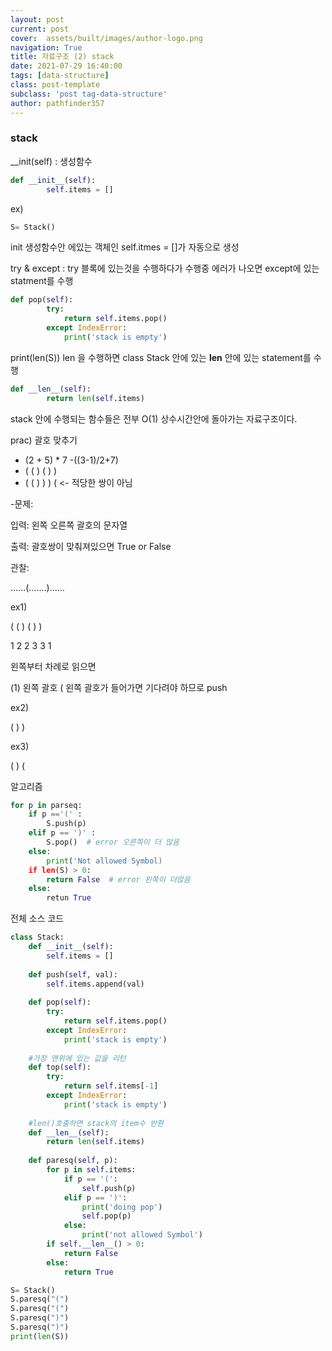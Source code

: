 ```yaml
---
layout: post
current: post
cover:  assets/built/images/author-logo.png
navigation: True
title: 자료구조 (2) stack
date: 2021-07-29 16:40:00
tags: [data-structure]
class: post-template
subclass: 'post tag-data-structure'
author: pathfinder357
---
```


### stack 
__init(self) : 생성함수
~~~python
def __init__(self):
        self.items = []
~~~

ex)
~~~python
S= Stack()
~~~
init 생성함수안 에있는 객체인 self.itmes = []가 자동으로 생성

try & except : try 블록에 있는것을 수행하다가 수행중 에러가 나오면 except에 있는 statment를 수행
~~~python
def pop(self):
        try:
            return self.items.pop()
        except IndexError:
            print('stack is empty')
~~~

print(len(S)) len 을 수행하면 class Stack 안에 있는 __len__ 안에 있는 statement를 수행
~~~python
def __len__(self):
        return len(self.items)
~~~

stack 안에 수행되는 함수들은 전부 O(1) 상수시간안에 돌아가는 자료구조이다.

prac) 괄호 맞추기

- (2 + 5) * 7 -((3-1)/2+7)
- ( ( ) ( ) )
- ( ( ) ) ) (    <- 적당한 쌍이 아님

-문제:

입력: 왼쪽 오른쪽 괄호의 문자열

출력: 괄호쌍이 맞춰져있으면 True or False

관찰:

......(.......)......

ex1)

( ( ) ( ) )

1 2 2 3 3 1

왼쪽부터 차례로 읽으면

(1) 왼쪽 괄호 ( 왼쪽 괄호가 들어가면 기다려야 하므로 push

ex2)

( ) )

ex3)

( ) (

알고리즘

~~~python
for p in parseq:
    if p =='(' : 
        S.push(p)
    elif p == ')' : 
        S.pop()  # error 오른쪽이 더 많음
    else: 
        print('Not allowed Symbol)
    if len(S) > 0: 
        return False  # error 왼쪽이 더많음
    else: 
        retun True
~~~

전체 소스 코드

~~~python
class Stack:
    def __init__(self):
        self.items = []
    
    def push(self, val):
        self.items.append(val)
    
    def pop(self):
        try:
            return self.items.pop()
        except IndexError:
            print('stack is empty')
    
    #가장 맨위에 있는 값을 리턴    
    def top(self):
        try:
            return self.items[-1]
        except IndexError:
            print('stack is empty')
    
    #len()호출하면 stack의 item수 반환
    def __len__(self):
        return len(self.items)
    
    def paresq(self, p):
        for p in self.items:
            if p == '(':
                self.push(p)
            elif p == ')':
                print('doing pop')
                self.pop(p)
            else:
                print('not allowed Symbol')
        if self.__len__() > 0:
            return False
        else:
            return True

S= Stack()
S.paresq("(")
S.paresq("(")
S.paresq(")")
S.paresq(")")
print(len(S))
    
~~~






